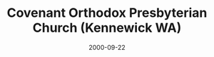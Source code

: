 ---
date: &id001 2000-09-22
end_date: null
location:
  address: 7150 West 10th Avenue
  city: Kennewick
  state: WA
minister:
- end: 2000-09-22
  name: Todd Bordow
  start: 1998-01-01
  type: Evangelist
- end: null
  name: Mark Collingridge
  start: 2001-01-01
  type: Pastor
- end: null
  name: Paul O. Johnson
  start: 2011-01-01
  type: Associate Pastor
ministers:
- Todd Bordow
- Mark Collingridge
- Paul O. Johnson
name: Covenant Orthodox Presbyterian Church
names: null
origination_date: *id001
raw_data: MISSING
received_from: null
states:
- WA
status:
  active: true
  end_date: null
  reason: null
  received_from: null
  withdrawal_to: null
title: Covenant Orthodox Presbyterian Church (Kennewick WA)
year_established:
- 2000

---